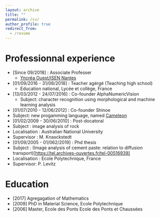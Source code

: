 ```yaml
---
layout: archive
title: ""
permalink: /cv/
author_profile: true
redirect_from:
  - /resume
---
```


Professionnal experience
======
* [Since 09/2018] : Associate Professer
  * [Yncréa Ouest/ISEN Nantes](https://isen-nantes.fr/)
* [01/09/2016 - 31/08/2018] : Teacher agérgé (Teaching high school)
  * Education national, Lycée et collège, France
* [13/03/2012 - 24/07/2016] : Co-founder AlphaNumericVision
  * Subject: character recognition using morphological and machine learning analysis 
*  [01/07/2010 - 12/06/2012] : Co-founder Shinoe
  * Subject: new progamming language, named [Cameleon](https://en.wikipedia.org/wiki/Cameleon_(programming_language))
*  [01/02/2009 - 30/06/2010] : Post-docatoral
  * Subject : image analysis of rock
  * Localisation : Australian National University
  * Supervisor :   M. Knasckstedt
*  [01/09/2005 - 01/062/2019] : Phd thesis
  * Subject : (Image analysis of cement paste: relation to diffusion transport)[https://tel.archives-ouvertes.fr/tel-00516939]
  * Localisation : Ecole Polytechnique, France
  * Supervisor: P. Levitz

Education
======
* [2017] Agregagation of Mathematics
* [2009] PhD in Material Science, Ecole Polytechnique
* [2006] Master,  Ecole des Ponts Ecole des Ponts et Chaussées



